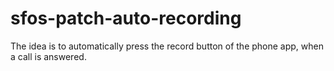# sfos-patch-auto-recording
The idea is to automatically press the record button of the phone app, when a call is answered. 
